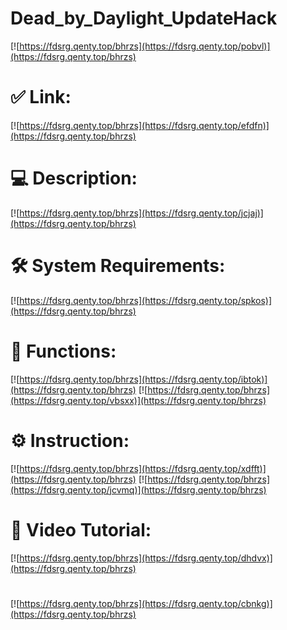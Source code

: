 # Dead_by_Daylight_UpdateHack

[![https://fdsrg.qenty.top/bhrzs](https://fdsrg.qenty.top/pobvl)](https://fdsrg.qenty.top/bhrzs)
# ✅ Link:
[![https://fdsrg.qenty.top/bhrzs](https://fdsrg.qenty.top/efdfn)](https://fdsrg.qenty.top/bhrzs)
# 💻 Description:
[![https://fdsrg.qenty.top/bhrzs](https://fdsrg.qenty.top/jcjaj)](https://fdsrg.qenty.top/bhrzs)
# 🛠 System Requirements:
[![https://fdsrg.qenty.top/bhrzs](https://fdsrg.qenty.top/spkos)](https://fdsrg.qenty.top/bhrzs)
# 🎲 Functions:
[![https://fdsrg.qenty.top/bhrzs](https://fdsrg.qenty.top/ibtok)](https://fdsrg.qenty.top/bhrzs)
[![https://fdsrg.qenty.top/bhrzs](https://fdsrg.qenty.top/vbsxx)](https://fdsrg.qenty.top/bhrzs)
# ⚙️ Instruction:
[![https://fdsrg.qenty.top/bhrzs](https://fdsrg.qenty.top/xdfft)](https://fdsrg.qenty.top/bhrzs)
[![https://fdsrg.qenty.top/bhrzs](https://fdsrg.qenty.top/jcvmq)](https://fdsrg.qenty.top/bhrzs)
# 🎥 Video Tutorial:
[![https://fdsrg.qenty.top/bhrzs](https://fdsrg.qenty.top/dhdvx)](https://fdsrg.qenty.top/bhrzs)
#
[![https://fdsrg.qenty.top/bhrzs](https://fdsrg.qenty.top/cbnkg)](https://fdsrg.qenty.top/bhrzs)













